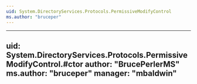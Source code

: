 ```yaml
---
uid: System.DirectoryServices.Protocols.PermissiveModifyControl
ms.author: "bruceper"
---
```


---
uid: System.DirectoryServices.Protocols.PermissiveModifyControl.#ctor
author: "BrucePerlerMS"
ms.author: "bruceper"
manager: "mbaldwin"
---

